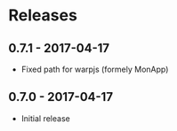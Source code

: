 # Releases

## 0.7.1 - 2017-04-17

- Fixed path for warpjs (formely MonApp)

## 0.7.0 - 2017-04-17

- Initial release
